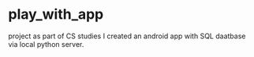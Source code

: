 # play_with_app
project as part of CS studies I created an android app with SQL daatbase via local python server.

